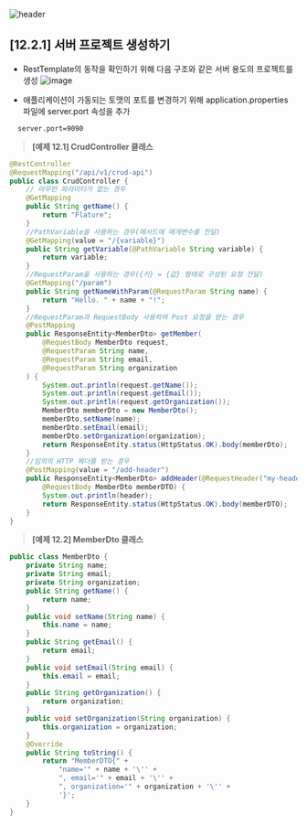 ![header](https://capsule-render.vercel.app/api?type=wave&color=C3E5AE&height=200&section=header&text=Spring&nbsp;Boot&nbsp;Study&fontSize=50&fontColor=000000)

## [12.2.1] 서버 프로젝트 생성하기

* RestTemplate의 동작을 확인하기 위해 다음 구조와 같은 서버 용도의 프로젝트를 생성
![image](https://user-images.githubusercontent.com/78422940/232401121-74673b31-b1fb-46c6-96bd-56f90022cced.png)  

* 애플리케이션이 가동되는 토맷의 포트를 변경하기 위해 application.properties 파일에 server.port 속성을 추가
```
  server.port=9090
```

> **[예제 12.1] CrudController 클래스**
```java
@RestController
@RequestMapping("/api/v1/crud-api")
public class CrudController {
    // 아무런 파라미터가 없는 경우
    @GetMapping
    public String getName() {
        return "Flature";
    }
    //PathVariable을 사용하는 경우(메서드에 매개변수를 전달)
    @GetMapping(value = "/{variable}")
    public String getVariable(@PathVariable String variable) {
        return variable;
    }
    //RequestParam을 사용하는 경우({키} = {값} 형태로 구성된 요청 전달)
    @GetMapping("/param")
    public String getNameWithParam(@RequestParam String name) {
        return "Hello. " + name + "!";
    }
    //RequestParam과 RequestBody 사용하여 Post 요청을 받는 경우
    @PostMapping
    public ResponseEntity<MemberDto> getMember(
        @RequestBody MemberDto request,
        @RequestParam String name,
        @RequestParam String email,
        @RequestParam String organization
    ) {
        System.out.println(request.getName());
        System.out.println(request.getEmail());
        System.out.println(request.getOrganization());
        MemberDto memberDto = new MemberDto();
        memberDto.setName(name);
        memberDto.setEmail(email);
        memberDto.setOrganization(organization);
        return ResponseEntity.status(HttpStatus.OK).body(memberDto);
    }
    //임의의 HTTP 헤더를 받는 경우
    @PostMapping(value = "/add-header")
    public ResponseEntity<MemberDto> addHeader(@RequestHeader("my-header") String header,
        @RequestBody MemberDto memberDTO) {
        System.out.println(header);
        return ResponseEntity.status(HttpStatus.OK).body(memberDTO);
    }
}
```

> **[예제 12.2] MemberDto 클래스**
```java
public class MemberDto {
    private String name;
    private String email;
    private String organization;
    public String getName() {
        return name;
    }
    public void setName(String name) {
        this.name = name;
    }
    public String getEmail() {
        return email;
    }
    public void setEmail(String email) {
        this.email = email;
    }
    public String getOrganization() {
        return organization;
    }
    public void setOrganization(String organization) {
        this.organization = organization;
    }
    @Override
    public String toString() {
        return "MemberDTO{" +
            "name='" + name + '\'' +
            ", email='" + email + '\'' +
            ", organization='" + organization + '\'' +
            '}';
    }
}
```
